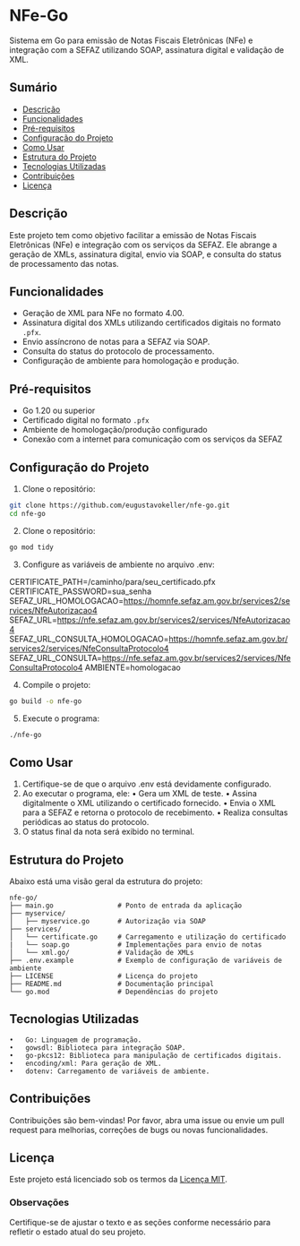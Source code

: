 # NFe-Go

Sistema em Go para emissão de Notas Fiscais Eletrônicas (NFe) e integração com a SEFAZ utilizando SOAP, assinatura digital e validação de XML.

## Sumário

- [Descrição](#descrição)
- [Funcionalidades](#funcionalidades)
- [Pré-requisitos](#pré-requisitos)
- [Configuração do Projeto](#configuração-do-projeto)
- [Como Usar](#como-usar)
- [Estrutura do Projeto](#estrutura-do-projeto)
- [Tecnologias Utilizadas](#tecnologias-utilizadas)
- [Contribuições](#contribuições)
- [Licença](#licença)

## Descrição

Este projeto tem como objetivo facilitar a emissão de Notas Fiscais Eletrônicas (NFe) e integração com os serviços da SEFAZ. Ele abrange a geração de XMLs, assinatura digital, envio via SOAP, e consulta do status de processamento das notas.

## Funcionalidades

- Geração de XML para NFe no formato 4.00.
- Assinatura digital dos XMLs utilizando certificados digitais no formato `.pfx`.
- Envio assíncrono de notas para a SEFAZ via SOAP.
- Consulta do status do protocolo de processamento.
- Configuração de ambiente para homologação e produção.

## Pré-requisitos

- Go 1.20 ou superior
- Certificado digital no formato `.pfx`
- Ambiente de homologação/produção configurado
- Conexão com a internet para comunicação com os serviços da SEFAZ

## Configuração do Projeto

1. Clone o repositório:

```bash
git clone https://github.com/eugustavokeller/nfe-go.git
cd nfe-go
```

2. Clone o repositório:

```bash
go mod tidy
```

3. Configure as variáveis de ambiente no arquivo .env:

CERTIFICATE_PATH=/caminho/para/seu_certificado.pfx
CERTIFICATE_PASSWORD=sua_senha
SEFAZ_URL_HOMOLOGACAO=https://homnfe.sefaz.am.gov.br/services2/services/NfeAutorizacao4
SEFAZ_URL=https://nfe.sefaz.am.gov.br/services2/services/NfeAutorizacao4
SEFAZ_URL_CONSULTA_HOMOLOGACAO=https://homnfe.sefaz.am.gov.br/services2/services/NfeConsultaProtocolo4
SEFAZ_URL_CONSULTA=https://nfe.sefaz.am.gov.br/services2/services/NfeConsultaProtocolo4
AMBIENTE=homologacao

4. Compile o projeto:

```bash
go build -o nfe-go
```

5. Execute o programa:

```bash
./nfe-go
```

## Como Usar

1. Certifique-se de que o arquivo .env está devidamente configurado.
2. Ao executar o programa, ele:
   • Gera um XML de teste.
   • Assina digitalmente o XML utilizando o certificado fornecido.
   • Envia o XML para a SEFAZ e retorna o protocolo de recebimento.
   • Realiza consultas periódicas ao status do protocolo.
3. O status final da nota será exibido no terminal.

## Estrutura do Projeto

Abaixo está uma visão geral da estrutura do projeto:

```plaintext
nfe-go/
├── main.go                # Ponto de entrada da aplicação
├── myservice/       
│   ├── myservice.go       # Autorização via SOAP
├── services/
│   └── certificate.go     # Carregamento e utilização do certificado
|   └── soap.go            # Implementações para envio de notas
│   └── xml.go/            # Validação de XMLs
├── .env.example           # Exemplo de configuração de variáveis de ambiente
├── LICENSE                # Licença do projeto
├── README.md              # Documentação principal
└── go.mod                 # Dependências do projeto
```

## Tecnologias Utilizadas

    •	Go: Linguagem de programação.
    •	gowsdl: Biblioteca para integração SOAP.
    •	go-pkcs12: Biblioteca para manipulação de certificados digitais.
    •	encoding/xml: Para geração de XML.
    •	dotenv: Carregamento de variáveis de ambiente.

## Contribuições

Contribuições são bem-vindas! Por favor, abra uma issue ou envie um pull request para melhorias, correções de bugs ou novas funcionalidades.

## Licença

Este projeto está licenciado sob os termos da [Licença MIT](./LICENSE).

### Observações

Certifique-se de ajustar o texto e as seções conforme necessário para refletir o estado atual do seu projeto.
